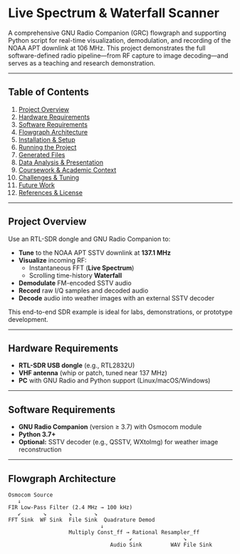 # Live Spectrum & Waterfall Scanner

A comprehensive GNU Radio Companion (GRC) flowgraph and supporting Python script for real-time visualization, demodulation, and recording of the NOAA APT downlink at 106 MHz. This project demonstrates the full software-defined radio pipeline—from RF capture to image decoding—and serves as a teaching and research demonstration.

---

## Table of Contents
1. [Project Overview](#project-overview)  
2. [Hardware Requirements](#hardware-requirements)  
3. [Software Requirements](#software-requirements)  
4. [Flowgraph Architecture](#flowgraph-architecture)  
5. [Installation & Setup](#installation--setup)  
6. [Running the Project](#running-the-project)  
7. [Generated Files](#generated-files)  
8. [Data Analysis & Presentation](#data-analysis--presentation)  
9. [Coursework & Academic Context](#coursework--academic-context)  
10. [Challenges & Tuning](#challenges--tuning)  
11. [Future Work](#future-work)  
12. [References & License](#references--license)  

---

## Project Overview
Use an RTL-SDR dongle and GNU Radio Companion to:
- **Tune** to the NOAA APT SSTV downlink at **137.1 MHz**
- **Visualize** incoming RF:
  - Instantaneous FFT (**Live Spectrum**)
  - Scrolling time-history **Waterfall**
- **Demodulate** FM-encoded SSTV audio
- **Record** raw I/Q samples and decoded audio
- **Decode** audio into weather images with an external SSTV decoder

This end-to-end SDR example is ideal for labs, demonstrations, or prototype development.

---

## Hardware Requirements
- **RTL-SDR USB dongle** (e.g., RTL2832U)  
- **VHF antenna** (whip or patch, tuned near 137 MHz)  
- **PC** with GNU Radio and Python support (Linux/macOS/Windows)  

---

## Software Requirements
- **GNU Radio Companion** (version ≥ 3.7) with Osmocom module  
- **Python 3.7+**  
- **Optional:** SSTV decoder (e.g., QSSTV, WXtoImg) for weather image reconstruction  

---

## Flowgraph Architecture
```text
Osmocom Source
   ↓
FIR Low-Pass Filter (2.4 MHz → 100 kHz)
   ↙       ↘       ↘       ↘
FFT Sink  WF Sink  File Sink  Quadrature Demod
                             ↓
                   Multiply Const_ff → Rational Resampler_ff
                                      ↙                ↘
                                Audio Sink         WAV File Sink
